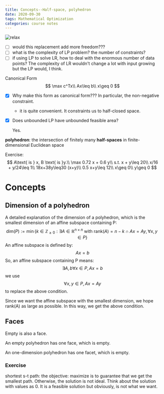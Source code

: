 ```yaml
---
title: Concepts--Half-space, polyhedron 
date: 2020-09-30
tags: Mathematical Optimization
categories: course notes
---
```


![relax](./pic/093001.png)

- [ ] would this replacement add more freedom???
- [ ] what is the complexity of LP problem? the number of constraints? 
- [ ] if using LP to solve LR, how to deal with the enormous number of data points? The complexity of LR wouldn't change a lot with input growing but the LP would, I think.

Canonical Form
$$
\max c^Tx\\
Ax\leq b\\
x\geq 0
$$

- [x] Why make this form as canonical form??? In particular, the non-negative constraint.

  - it is quite convenient. It constraints us to half-closed space.

- [x] Does unbounded LP have unbounded feasible area?

  Yes.

**polyhedron**: the intersection of finitely many **half-spaces** in finite-dimensional Euclidean space

Exercise:
$$
A\text{ is } x, B \text{ is }y.\\
\max 0.72 x + 0.6 y\\
s.t. x + y\leq 20\\
x/16 + y/24\leq 1\\
18x+38y\leq30 (x+y)\\
0.5 x+y\leq 12\\
x\geq 0\\
y\geq 0
$$
# Concepts

## Dimension of a polyhedron

A detailed explanation of the dimension of a polyhedron, which is the smallest dimension of an affine subspace containing P:
$$
\text{dim}(P):=\min\{k\in\mathbb{Z}_{\geq 0}: \exists A\in\mathbb{R}^{n\times n} \text{ with rank}(A) = n-k \cap Ax=Ay, \forall x,y\in P\}
$$
An affine subspace is defined by:
$$
Ax=b
$$
So, an affine subspace containing P means:
$$
\exists A, b\forall x\in P, Ax=b
$$
we use 
$$
\forall x,y\in P, Ax=Ay
$$
to replace the above condition.

Since we want the affine subspace with the smallest dimension, we hope rank(A) as large as possible. In this way, we get the above condition.



## Faces

Empty is also a face.

An empty polyhedron has one face, which is empty.

An one-dimension polyhedron has one facet, which is empty.



### Exercise

shortest s-t path: the objective: maximize is to guarantee that we get the smallest path. Otherwise, the solution is not ideal. Think about the solution with values as 0. It is a feasible solution but obviously, is not what we want.